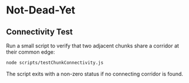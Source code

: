 # Not-Dead-Yet

## Connectivity Test

Run a small script to verify that two adjacent chunks share a corridor at their common edge:

```bash
node scripts/testChunkConnectivity.js
```

The script exits with a non-zero status if no connecting corridor is found.
